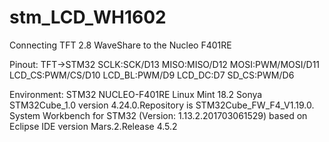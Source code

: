 # stm_LCD_WH1602
Connecting TFT 2.8 WaveShare to the Nucleo F401RE

Pinout:
TFT->STM32
SCLK:SCK/D13
MISO:MISO/D12
MOSI:PWM/MOSI/D11
LCD_CS:PWM/CS/D10
LCD_BL:PWM/D9
LCD_DC:D7
SD_CS:PWM/D6


Environment:
STM32 NUCLEO-F401RE
Linux Mint 18.2 Sonya
STM32Cube_1.0 version 4.24.0.Repository is STM32Cube_FW_F4_V1.19.0.
System Workbench for STM32 (Version: 1.13.2.201703061529) based on Eclipse IDE version Mars.2.Release 4.5.2
